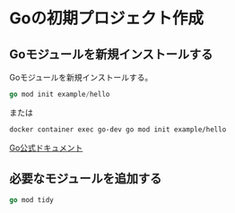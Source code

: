 # Goの初期プロジェクト作成
## Goモジュールを新規インストールする
Goモジュールを新規インストールする。
```go
go mod init example/hello
```
または
```bash
docker container exec go-dev go mod init example/hello
```
[Go公式ドキュメント](https://go.dev/doc/ "Go User Manual")

## 必要なモジュールを追加する
```go
go mod tidy
```
